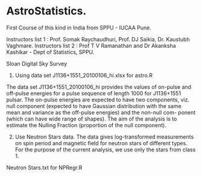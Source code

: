 # AstroStatistics.

First Course of this kind in India from SPPU - IUCAA Pune.

Instructors list 1 : Prof. Somak Raychaudhuri, Prof. DJ Saikia, Dr. Kaustubh Vaghmare.
Instructors list 2 : Prof T V Ramanathan and Dr Akanksha Kashikar - Dept of Statistics, SPPU.

Sloan Digital Sky Survey

1. Using data set J1136+1551_20100106_hi.xlsx for astro.R

The data set J1136+1551_20100106_hi provides the values of on-pulse and off-pulse energies for a pulse sequence of length 1000 for J1136+1551 pulsar. The on-pulse energies are expected to have two components, viz. null component (expected to have Gaussian distribution with the same mean and variance as the off-pulse energies) and the non-null com-
ponent (which can have wide range of shapes). The aim of the analysis is to estimate the Nulling Fraction (proportion of the null component).



2. Use Neutron Stars data. The data gives log-transformed measurements on spin period and magnetic field for neutron stars of         different types. For the purpose of the current analysis, we use only the stars from class 1.

Neutron Stars.txt for NPRegr.R

